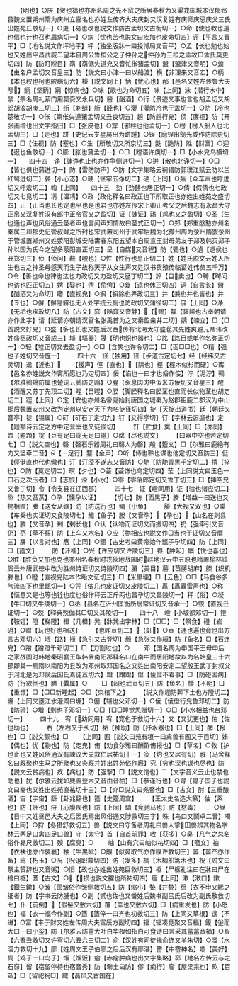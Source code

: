 <!-- { "loadSidebar": true } -->
　　【明也】○庆【贺也福也亦州名周之光不窋之所居春秋为义渠戎国城本汉郁郅县魏文置朔州隋为庆州立嘉名也亦姓左传齐大夫庆封又汉复姓有庆师庆忌庆父三氏出姓苑丘敬切一】○更【易也改也説文作防古孟切又古衡切一】○命【使也教也道也信也计也召也眉病切一】○病【忧也苦也説文曰疾加也皮命切四】评【平言又音平】□【地名説文作坪地平】枰【独坐版牀一曰投博局又音平】○孟【长也勉也始也又姓出平昌武威二望本自周公鲁桓公之子仲孙之仲孙为三桓之孟故曰孟氏莫更切四】防【防盯瞠目】朚【朚低失道皃又音忙伥猪孟切】盟【盟津又音明】○蝗【虫名户孟切又音皇三】防【説文曰小津一曰以船渡】横【非理来又音宏】○柄【本也权也柯也陂病切六】棅【説文同上】怲【忧心也】邴【邑名又姓左传鲁大夫邴】鈵【坚鈵】寎【惊病也】○咏【歌也为命切五】咏【上同】泳【潜行水中】禜【祭名周礼萦门用瓢赍又永兵切】醟【酗酒】○行【景迹又事也言也胡孟切又胡郎胡浪胡庚三切三】绗【刺缝】胻【胫也】○瀴【瀴防冷也于孟切一】○防【冷也楚敬切一】○伥【朚伥失道猪孟切又丑良切五】趟【防趟行皃】侦【廉视】防【开张画缯也出文字指归】□【张皮也】○牚【邪柱也他孟切一】○榜【榜人船人也北孟切三】□【走也】跰【史记云岁星晨出为跰踵】○锃【磨锃出劒光或作防除更切三】□【住视】防【塞也】○生【所敬切又所京切三】鼪【鼬防】貹【财富】○迎【迓也鱼敬切一】○膨【胀也蒲孟切一】○□【瞠语许庚切一】□【小水皃乌横切一】　　四十四　诤【諌诤也止也亦作争侧迸切一】○迸【散也北诤切一】○□【皆也俱也蒲迸切一】防【雷防防声】○防【文字集略云裥错防郭璞江赋云防以兰红鹥迸切二】嫈【小心态】○鞕【坚牢五诤切二】硬【上同】○轰【众车声也呼迸切又呼宏切二】輷【上同】　　四十五　劲【劲健也居正切一】○倩【假倩也七政切又七见切二】凊【温凊】○政【政化释名曰政正也下所取正也亦姓出姓苑之盛切四】正【正当也长也定也平也是也君也亦姓左传宋上卿正考父之后魏志有永昌大守正帛又汉复姓汉有郎中正令官又之盈切】证【諌证】鴊【鸡也又之盈切】○圣【生也通也声也风俗通云圣者声也言闻声知情故曰圣式正切一】○郑【郑重慇懃亦州名秦属三川郡史记管叔鲜之所封也宋武置司州于武牢后魏为北豫州周为荥州隋罢荥州于管城置郑州又姓荥阳彭城安陆夀春东阳五望本自周宣王封母弟友于郑及韩灭郑子孙以国为氏今之望多荥阳直正切三】呈【自媒又音程】防【甖也】○遉【逻侯也丑郑切三】侦【侦问】靗【覗也】○性【性行也息正切二】姓【姓氏説文云姓人所生也古之神圣母感天而生子故称天子从女生声又姓汉书货殖传临菑姓伟赀五千万】○令【善也命也律也法也力政切又力盈切又歴丁切二】詅【自卖也】○聘【聘问也访也匹正切五】娉【娶也】俜【伶俜】○夐【逺也休正切四】诇【自言长】醟【酗酒又为命切】矎【直视皃】○摒【摒除也畀政切三】并【兼也并也皆也】并【专也】○偋【偋隐僻也无人处字统云厠也防政切又蒲径切二】庰【上同】○浄【无垢也疾政切八】防【古文】穽【陥穽又音静】【赐】靓【装餙也古奉朝请亦作此字】请【延请亦朝请汉官名张禹首为之又秦盈亲井二切】婧【竦立】□【□首説文好皃】○盛【多也长也又姓后汉西传有北海太守盛苞其先姓爽避元帝讳改姓盛丞政切又音成三】墭【塸器】晟【明也炽也器也】○詺【詺目或单作名弥正切一】○轻【墟正切又去盈切一】○□【含笑也许令切二】□【靣□□也】○精【强也子姓切又音旌一】
　　四十六　径【独用】径【步道古定切七】经【经纬又古灵切】迳【近也】
　　【猨声】俓【直也】【隔也】桱【桱木似杉而硬】○寗【邑名亦姓説文作寗所愿也乃定切四】佞【谄也一曰才也俗作侫】泞【泥泞】鸋【尔雅鸋鴙防属也楚词云鸋防之鸣】○腥【豕息肉肉中似米苏佞切又音星三】醒【酒醒又苏丁先顶二切】睲【目睲】○胫【脚胫释名曰胫茎也直而长似物茎也胡定切二】踁【上同】○定【安也亦州名帝尧始封唐国之城秦为赵郡钜鹿二郡汉为中山郡后魏置安州又改为定州以安定天下为名徒径切四】掟【天掟出道书】廷【朝廷又音亭】锭【锡属】○矴【矴石丁定切九】钉【又得亭切】订【字林云逗遛也】定【题额诗云定之方中定营室也又徒径切】
　　饤【贮食】奠【上同】□【亦同】顁【题顁】锭【豆有足曰锭无足曰镫】○罄【尽也説文】
　　【曰器中空也苦定切七】□【説文空也】磬【磬石乐器周礼曰磬人为磬】殸【籀文】□【尔雅曰鹿絶有力又坚牵二音】【一足行】鑋【金声】○听【侍也聆也谋也他定切又音防三】侹【俓侹直也代也僘也】汀【汀滢不遂志又音防】○靘【防靘青黒千定切二】掅【捽也】○防【莫定切二】暝【夕也】○蓥【蓥饰也乌定切四】莹【上同説文曰玉色一曰石之次玉者】□【志恨】滢【小水】○零【零落郎定切又鲁丁切三】□【挿空皃又鲁丁切】令【令支县在辽西郡】
　　四十七　证【嶝同用】证【验也诸应切二】烝【热又音蒸】○孕【懐孕以证】
　　【切七】防【靣黒子】賸【増益一曰送也又物相赠】媵【送女从嫁】防【防送行也】鱦【小鱼】
　　膡【大视又双也】○乗【车乗也实证切又食陵切七】鱦【鱼子】媵【又音孕】【孕也】【山名在剡县也】賸【又音孕】剰【剰长也】○认【认物而证切又而振切四】扔【强牵引又音仍】芿【草不翦】防【上车又木名】○应【物相应也説文作□当也于证切又音膺三】譍【以言对也】噟【上同】○甑【古史考曰黄帝始作甑子孕切四】防【上同】□【籀文】
　　防【汗襦】○兴【许应切又许陵切三】臖【肿起】嬹【悦也喜也】○胜【胜负又加也克也亦州名春秋时戎狄地战国时赵地汉云中五原也隋置榆林镇属云州唐武徳中改为胜州诗证切又诗陵切四】膡【美目】蕂【苣蕂胡麻】榺【织机滕也】○瞪【直视皃陆本作眙文证切三】□【米黒壊】□【云色】○□【马食谷多气流四下也里甑切一】○凭【依几也皮证切又皮陵切二】靐【靐靐雷声也】○称【惬意又是也等也铨也度也俗作秤云正斤两也昌孕切又昌陵切一】秤【俗】○凝【牛□切又牛陵切一】○丞【县名在沂州匡衡所居常证切又音承一】○覴【直视丑证切一】○殑【释典殑伽其□切又其陵切一】　　四十八　嶝【小坂都邓切一】镫【鞍镫】隥【梯隥】橙【几橙】凳【牀凳出字林】□【□□】□【祭食】磴【岩磴】○赠【玩也好也相送】
　　【也昨亘切二】【皯】○亘【通也遍也竟也出方言古邓切六】堩【路】搄【急引又古登切】縆【急张又作絙】防【鱼名】□【石连皃】○蹭【蹭蹬千邓切二】□【刀割过也】○
　　邓【国名周为申国平王母申后之家战国时韩地秦昭襄王取韩置南阳郡释名曰在南中而居阳地故以为名始皇三十六郡即其一焉隋以南阳为县改为邓州取邓国名之又姓出南阳安定二望殷王武丁封叔父于河北是为邓侯后因氏焉徒亘切六】蹬【蹭蹬】僜【倰僜不着事】□【防磴困病】防【行欲倒也】幐【囊属】○
　　□【闷也武亘切五】防【鱼名】懜【不明】□【重镮】□【□□新睡起】○□【束棺下之】
　　【説文作堋防葬下土也方隥切二】堋【上同又壅江水灌溉曰堋】○倗【辅也父邓切一】○倰【倰僜行皃鲁邓切二】防【防磴】○増【剰也子邓切一】○□【□□睡觉思赠切一】○□【小水相益也台邓切一】
　　四十九　宥【幼同用】宥【寛也于救切十六】又【又犹更也】佑【佐也助也】
　　右【左右又于乆切】祐【神助】防【抒水器也】□【上同】酭【报也】□【説文颤也】□
　　【上同】囿【説文曰苑有垣一曰禽兽有囿又于目切】姷【偶也】忧【物也】防【走皃】侑【劝食尔雅曰酬酢侑报也】□【草名】○救【护也止也又姓风俗通汉有諌议大夫救仁居祐切十一】灸【灼也又居有切】廐【马舍释名曰廐聚也生马之所聚也又灸廐并姓出姓苑俗作廐】究【穷也深也谋也尽也】防【説文云贫病也】疚【病也】防【强撃】□【説文饱也】【文字音义云止也禁也助也】犹【尔雅云犹如麂善登木又音由音柚】□【恭谨行也】○胄【冑子国子也説文曰裔也又姓出姓苑直祐切十三】□【介□説文曰兠鍪也】□【古文】酎【三重酿酒】宙【宇宙】繇【卦兆辞也】籀【史籀周宣】
　　【王太史名造大篆】伷【系也】防【詶也】疛【心腹疾也】防【上同】駎【竞驰马也】防【愁毒】
　　○昼【日中又姓昼邑大夫之后因氏焉出风俗通又陟救切三字】咮【鸟口又鬬卓二音】噣【上同】○狩【冬猎舒救切五】兽【説文曰守备者周礼曰兽人掌田兽辨其物名字林云两足曰禽四足曰兽】守【太守】首【自首前罪】收【获多】○臭【凡气之总名俗作臰尺救切二】殠【腐臭】○
　　岫【山有穴曰岫似祐切四】□【籀文】袖【衣袂也亦作褏襄】牰【牛黒眦】○齅【似鼻取气亦作嗅许救切三】嘼【嘼产亦作畜】珛【朽玉】○呪【呪诅职救切四】防【发多】椆【木椆船篙木也】祝【説文曰祭主赞辞也又音粥】○旧【故也亦姓出姓苑巨救切三】柩【尸柩礼注曰在牀曰尸在棺曰柩】匶【古文】○【损也説文臞也所祐切四】瘦【上同】漱【漱口】鏉【鐡生鏉】○皱【靣皱俗作皱侧救切五】防【缩小】甃【井甃】绉【衣不申又絺之细者】防【字书云防脯也】○副【贰也佐也又畨姓后魏书副吕氏后改为副氏敷救切七】仆【前倒】【假髻又敷六切】覆【盖也又敷六切】□【病重发也】防【小怒也】褔【衣一褔今作副】○簉【簉倅一曰齐也初救切三】防【上同又草根】遚【不进】○富【丰于财又姓左传周大夫富辰方副切四】辐【辐凑竞聚又音福】鍑【釡而大口一曰小釡】防【尔雅云防葍大叶白华根如指白可食诗曰言采其葍葍音福】○畜【六畜丑救切又许宥切六丑六三切二】俞【汉姓有司徒掾俞连又羊朱切】○溜【水溜力救切十九】廖【姓周文王子伯廖之后后汉有廖湛】霤【中霤神名】嬼【美好】鹨【鸡子一曰鸟子】馏【馏饭】瘤【赤瘤肿病也出文字集略】窌【地名左传云与之石窌】留【宿留停待也宿音秀】防【壣土曰防】僇【痴行】廇【屋梁杗也】畂【百畆】□【留祀祝□】飂【髙风又古国在】
